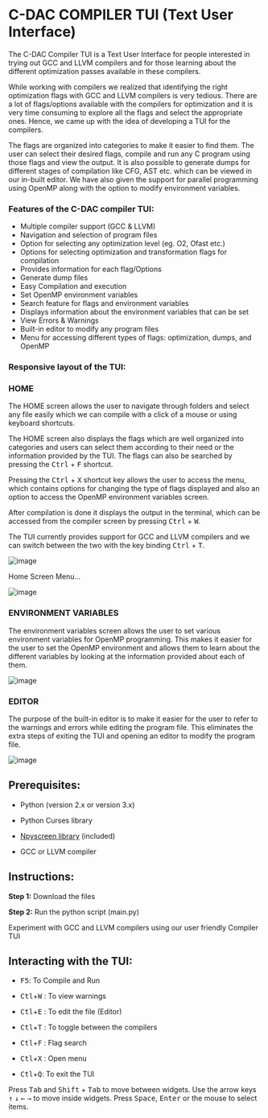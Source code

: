 # C-DAC COMPILER TUI (Text User Interface)

The C-DAC Compiler TUI is a Text User Interface for people interested in trying out GCC and LLVM compilers and for those learning about the different optimization passes available in these compilers. 

While working with compilers we realized that identifying the right optimization flags with GCC and LLVM compilers is very tedious. There are a lot of flags/options available with the compilers for optimization and it is very time consuming to explore all the flags and select the appropriate ones. Hence, we came up with the idea of developing a TUI for the compilers. 

The flags are organized into categories to make it easier to find them. The user can select their desired flags, compile and run any C program using those flags and view the output. It is also possible to generate dumps for different stages of compilation like CFG, AST etc. which can be viewed in our in-built editor. We have also given the support for parallel programming using OpenMP along with the option to modify environment variables.





### Features of the C-DAC compiler TUI:
* Multiple compiler support (GCC & LLVM)
* Navigation and selection of program files
* Option for selecting any optimization level (eg. O2, Ofast etc.)
* Options for selecting optimization and transformation flags for compilation
* Provides information for each flag/Options
* Generate dump files
* Easy Compilation and execution
* Set OpenMP environment variables
* Search feature for flags and environment variables
* Displays information about the environment variables that can be set
* View Errors & Warnings
* Built-in editor to modify any program files
* Menu for accessing different types of flags: optimization, dumps, and OpenMP



### Responsive layout of the TUI:


### HOME

The HOME screen allows the user to navigate through folders and select any file easily which we can compile with a click of a mouse or using keyboard shortcuts.

The HOME screen also displays the flags which are well organized into categories and users can select them according to their need or the information provided by the TUI.  The flags can also be searched by pressing the <kbd>Ctrl</kbd> + <kbd>F</kbd> shortcut.

Pressing the <kbd>Ctrl</kbd> + <kbd>X</kbd> shortcut key allows the user to access the menu, which contains options for changing the type of flags displayed and also an option to access the OpenMP environment variables screen.

After compilation is done it displays the output in the terminal, which can be accessed from the compiler screen by pressing <kbd>Ctrl</kbd> + <kbd>W</kbd>.

The TUI currently provides support for GCC and LLVM compilers and we can switch between the two with the key binding <kbd>Ctrl</kbd> + <kbd>T</kbd>.


<!--<p align=center> <img src="https://user-images.githubusercontent.com/131694745/235921178-9bdf32be-0cd5-4e57-84f8-ecd8e5479fbf.png"> </p>-->

![image](https://github.com/Pandey-Prachi/Compiler-TUI/assets/82259448/c88d1498-8955-4b65-b97c-855dac981de5)


Home Screen Menu...


![image](https://github.com/Pandey-Prachi/Compiler-TUI/assets/82259448/dffc8b05-63cb-4d2a-b0b5-d1a6ddf2d6e3)


### ENVIRONMENT VARIABLES

The environment variables screen allows the user to set various environment variables for OpenMP programming. This makes it easier for the user to set the OpenMP environment and allows them to learn about the different variables by looking at the information provided about each of them.


![image](https://github.com/Pandey-Prachi/Compiler-TUI/assets/82259448/21342b44-724c-4d1b-bc18-fd00282a0ed2)


### EDITOR

The purpose of the built-in editor is to make it easier for the user to refer to the warnings and errors while editing the program file. This eliminates the extra steps of exiting the TUI and opening an editor to modify the program file.


![image](https://github.com/Pandey-Prachi/Compiler-TUI/assets/82259448/c36024c3-bbec-4dba-b8c0-60dea40e45db)


## Prerequisites:

  * Python (version 2.x or version 3.x)
  
  * Python Curses library
  
  * [Npyscreen library](https://pypi.org/project/npyscreen/) (included)
  
  * GCC or LLVM compiler
  
  
## Instructions:

  **Step 1:** Download the files
  
  **Step 2:** Run the python script (main.py)


Experiment with GCC and LLVM compilers using our user friendly Compiler TUI 

## Interacting with the TUI:

  * <kbd>F5</kbd>: To Compile and Run
  
  * <kbd>Ctl</kbd>+<kbd>W</kbd> : To view warnings
  
  * <kbd>Ctl</kbd>+<kbd>E</kbd> : To edit the file (Editor)
  
  * <kbd>Ctl</kbd>+<kbd>T</kbd> : To toggle between the compilers
  
  * <kbd>Ctl</kbd>+<kbd>F</kbd> : Flag search
  
  * <kbd>Ctl</kbd>+<kbd>X</kbd> : Open menu
  
  * <kbd>Ctl</kbd>+<kbd>Q</kbd>: To exit the TUI

  Press <kbd>Tab</kbd> and <kbd>Shift</kbd> + <kbd>Tab</kbd> to move between widgets. Use the arrow keys <kbd>&uarr;</kbd> <kbd>&darr;</kbd> <kbd>&larr;</kbd> <kbd>&rarr;</kbd> to move inside widgets. Press <kbd>Space</kbd>, <kbd>Enter</kbd> or the mouse to select items.

